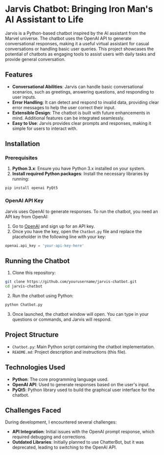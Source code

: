 
# Jarvis Chatbot: Bringing Iron Man's AI Assistant to Life

Jarvis is a Python-based chatbot inspired by the AI assistant from the Marvel universe. The chatbot uses the OpenAI API to generate conversational responses, making it a useful virtual assistant for casual conversations or handling basic user queries. This project showcases the potential of chatbots as engaging tools to assist users with daily tasks and provide general conversation.

## Features

- **Conversational Abilities**: Jarvis can handle basic conversational scenarios, such as greetings, answering questions, and responding to user inputs.
- **Error Handling**: It can detect and respond to invalid data, providing clear error messages to help the user correct their input.
- **Extensible Design**: The chatbot is built with future enhancements in mind. Additional features can be integrated seamlessly.
- **Easy to Use**: Jarvis provides clear prompts and responses, making it simple for users to interact with.

## Installation

### Prerequisites

1. **Python 3.x**: Ensure you have Python 3.x installed on your system.
2. **Install required Python packages**: Install the necessary libraries by running:

```bash
pip install openai PyQt5
```

### OpenAI API Key

Jarvis uses OpenAI to generate responses. To run the chatbot, you need an API key from OpenAI:

1. Go to [OpenAI](https://beta.openai.com/signup/) and sign up for an API key.
2. Once you have the key, open the `Chatbot.py` file and replace the placeholder in the following line with your key:

```python
openai.api_key = 'your-api-key-here'
```

## Running the Chatbot

1. Clone this repository:

```bash
git clone https://github.com/yourusername/jarvis-chatbot.git
cd jarvis-chatbot
```

2. Run the chatbot using Python:

```bash
python Chatbot.py
```

3. Once launched, the chatbot window will open. You can type in your questions or commands, and Jarvis will respond.

## Project Structure

- `Chatbot.py`: Main Python script containing the chatbot implementation.
- `README.md`: Project description and instructions (this file).

## Technologies Used

- **Python**: The core programming language used.
- **OpenAI API**: Used to generate responses based on the user's input.
- **PyQt5**: Python library used to build the graphical user interface for the chatbot.
  
## Challenges Faced

During development, I encountered several challenges:
- **API Integration**: Initial issues with the OpenAI prompt response, which required debugging and corrections.
- **Outdated Libraries**: Initially planned to use ChatterBot, but it was deprecated, leading to switching to the OpenAI API.

